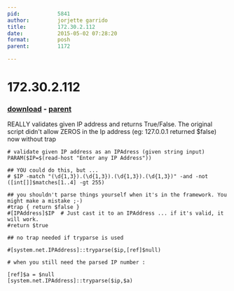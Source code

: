 ```yaml
---
pid:            5841
author:         jorjette garrido
title:          172.30.2.112
date:           2015-05-02 07:28:20
format:         posh
parent:         1172

---
```


# 172.30.2.112

### [download](//scripts/5841.ps1) - [parent](//scripts/1172.md)

REALLY validates given IP address and returns True/False.  The original script didn't allow ZEROS in the Ip address (eg: 127.0.0.1 returned $false)
now without trap

```posh
# validate given IP address as an IPAdress (given string input)
PARAM($IP=$(read-host "Enter any IP Address"))

## YOU could do this, but ...
# $IP -match "(\d{1,3}).(\d{1,3}).(\d{1,3}).(\d{1,3})" -and -not ([int[]]$matches[1..4] -gt 255)

## you shouldn't parse things yourself when it's in the framework. You might make a mistake ;-)
#trap { return $false }
#[IPAddress]$IP  # Just cast it to an IPAddress ... if it's valid, it will work.
#return $true

## no trap needed if tryparse is used 

#[system.net.IPAddress]::tryparse($ip,[ref]$null)

# when you still need the parsed IP number :

[ref]$a = $null
[system.net.IPAddress]::tryparse($ip,$a)
```
